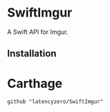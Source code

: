 # SwiftImgur

A Swift API for Imgur.

## Installation

# Carthage

```
github "latencyzero/SwiftImgur"
```

